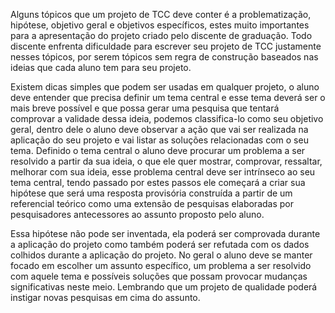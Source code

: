 Alguns tópicos que um projeto de TCC deve conter é a problematização, hipótese, objetivo geral e objetivos específicos, estes muito importantes para a apresentação do projeto criado pelo discente de graduação. Todo discente enfrenta dificuldade para escrever seu projeto de TCC justamente nesses tópicos, por serem tópicos sem regra de construção baseados nas ideias que cada aluno tem para seu projeto. 

Existem dicas simples que podem ser usadas em qualquer projeto, o aluno deve entender que precisa definir um tema central e esse tema deverá ser o mais breve possível e que possa gerar uma pesquisa que tentará comprovar a validade dessa ideia, podemos classifica-lo como seu objetivo geral, dentro dele o aluno deve observar a ação que vai ser realizada na aplicação do seu projeto e vai listar as soluções relacionadas com o seu tema. Definido o tema central o aluno deve procurar um problema a ser resolvido a partir da sua ideia, o que ele quer mostrar, comprovar, ressaltar, melhorar com sua ideia, esse problema central deve ser intrínseco ao seu tema central, tendo passado por estes passos ele começará a criar sua hipótese que será uma resposta provisória construída a partir de um referencial teórico como uma extensão de pesquisas elaboradas por pesquisadores antecessores ao assunto proposto pelo aluno.

Essa hipótese não pode ser inventada, ela poderá ser comprovada durante a aplicação do projeto como também poderá ser refutada com os dados colhidos durante a aplicação do projeto. No geral o aluno deve se manter focado em escolher um assunto específico, um problema a ser resolvido com aquele tema e possíveis soluções que possam provocar mudanças significativas neste meio. Lembrando que um projeto de qualidade poderá instigar novas pesquisas em cima do assunto.